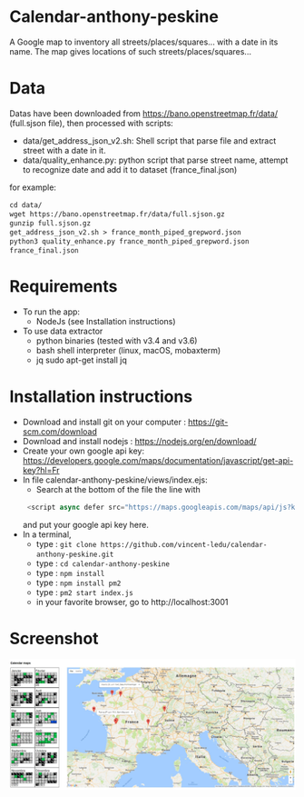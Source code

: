 # Calendar-anthony-peskine

A Google map to inventory all streets/places/squares... with a date in its name.
The map gives locations of such streets/places/squares... 

# Data

Datas have been downloaded from https://bano.openstreetmap.fr/data/ (full.sjson file), then processed with scripts:
* data/get_address_json_v2.sh: Shell script that parse file and extract street with a date in it.
* data/quality_enhance.py: python script that parse street name, attempt to recognize date and add it to dataset (france_final.json)

for example: 
```
cd data/
wget https://bano.openstreetmap.fr/data/full.sjson.gz
gunzip full.sjson.gz
get_address_json_v2.sh > france_month_piped_grepword.json
python3 quality_enhance.py france_month_piped_grepword.json france_final.json
```

# Requirements

* To run the app:
  * NodeJs (see Installation instructions)
* To use data extractor
  * python binaries (tested with v3.4 and v3.6)
  * bash shell interpreter (linux, macOS, mobaxterm)
  * jq sudo apt-get install jq

# Installation instructions

* Download and install git on your computer : https://git-scm.com/download
* Download and install nodejs : https://nodejs.org/en/download/
* Create your own google api key: https://developers.google.com/maps/documentation/javascript/get-api-key?hl=Fr 
* In file calendar-anthony-peskine/views/index.ejs:
  * Search at the bottom of the file the line with 
  ```javascript
   <script async defer src="https://maps.googleapis.com/maps/api/js?key=<GOOGLE_API_KEY>&callback=initMap">
  ```
  and put your google api key here.
* In a terminal, 
  * type : ```git clone https://github.com/vincent-ledu/calendar-anthony-peskine.git```
  * type : ```cd calendar-anthony-peskine```
  * type : ```npm install```
  * type : ```npm install pm2```
  * type : ```pm2 start index.js```
  * in your favorite browser, go to http://localhost:3001

# Screenshot
![Screenshot](public/screenshot1.jpg)

